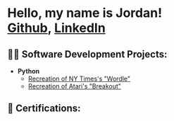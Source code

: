 <h1>Hello, my name is Jordan! <br/><a href="https://github.com/jfasoltholmes">Github</a>, <a href="https://www.linkedin.com/in/jfasoltholmes/">LinkedIn</a></h1>

<h2>👨‍💻 Software Development Projects:</h2>

- <b>Python</b>
  - [Recreation of NY Times's "Wordle"](https://github.com/jfasoltholmes/wordle)
  - [Recreation of Atari's "Breakout"](https://github.com/jfasoltholmes/breakout)
    
<h2>📜 Certifications:</h2>
<!---
- <b>Company Placeholder</b>
  - [CERT1](https://github.com/jfasoltholmes)
--->
